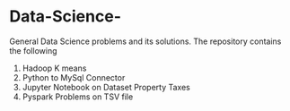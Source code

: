 # Data-Science-
General Data Science problems and its solutions. The repository contains the following
1) Hadoop K means 
2) Python to MySql Connector
3) Jupyter Notebook on Dataset Property Taxes
4) Pyspark Problems on TSV file
